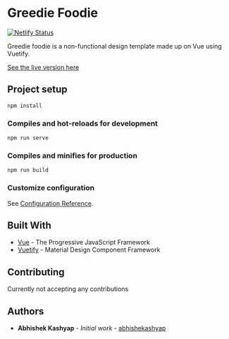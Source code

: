 # Greedie Foodie

[![Netlify Status](https://api.netlify.com/api/v1/badges/4b0e9e67-4bbe-4692-a30f-6e6b17e8b148/deploy-status)](https://app.netlify.com/sites/greediefoodie/deploys)

Greedie foodie is a non-functional design template made up on Vue using Vuetify.

[See the live version here](https://greediefoodie.netlify.app/)

## Project setup

```
npm install
```

### Compiles and hot-reloads for development

```
npm run serve
```

### Compiles and minifies for production

```
npm run build
```

### Customize configuration

See [Configuration Reference](https://cli.vuejs.org/config/).

<!-- ## Screenshots -->

## Built With

- [Vue](https://vuejs.org) - The Progressive JavaScript Framework
- [Vuetify](https://vuetifyjs.com/en/) - Material Design Component Framework

## Contributing

Currently not accepting any contributions

## Authors

- **Abhishek Kashyap** - _Initial work_ - [abhishekashyap](https://github.com/abhishekashyap)
